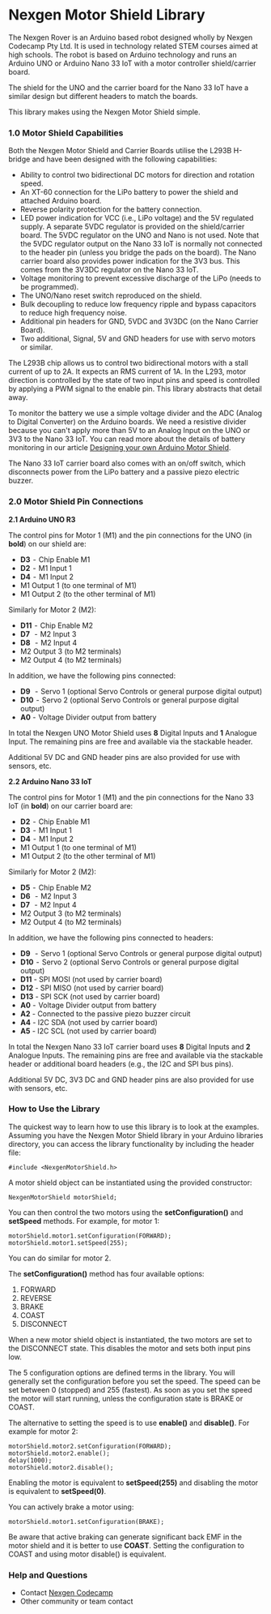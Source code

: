 # Nexgen Motor Shield Library #

The Nexgen Rover is an Arduino based robot designed wholly by Nexgen Codecamp Pty Ltd. It is used in technology related STEM courses aimed at high schools. The robot is based on Arduino technology and runs an Arduino UNO or Arduino Nano 33 IoT with a motor controller shield/carrier board.

The shield for the UNO and the carrier board for the Nano 33 IoT have a similar design but different headers to match the boards.

This library makes using the Nexgen Motor Shield simple.

### 1.0 Motor Shield Capabilities ###

Both the Nexgen Motor Shield and Carrier Boards utilise the L293B H-bridge and have been designed with the following capabilities:
* Ability to control two bidirectional DC motors for direction and rotation speed.
* An XT-60 connection for the LiPo battery to power the shield and attached Arduino board.
* Reverse polarity protection for the battery connection.
* LED power indication for VCC (i.e., LiPo voltage) and the 5V regulated supply. A separate 5VDC regulator is provided on the shield/carrier board. The 5VDC regulator on the UNO and Nano is not used. Note that the 5VDC regulator output on the Nano 33 IoT is normally not connected to the header pin (unless you bridge the pads on the board). The Nano carrier board also provides power indication for the 3V3 bus. This comes from the 3V3DC regulator on the Nano 33 IoT.
* Voltage monitoring to prevent excessive discharge of the LiPo (needs to be programmed).
* The UNO/Nano reset switch reproduced on the shield.
* Bulk decoupling to reduce low frequency ripple and bypass capacitors to reduce high frequency noise.
* Additional pin headers for GND, 5VDC and 3V3DC (on the Nano Carrier Board).
* Two additional, Signal, 5V and GND headers for use with servo motors or similar.

The L293B chip allows us to control two bidirectional motors with a stall current of up to 2A. It expects an RMS current of 1A. In the L293, motor direction is controlled by the state of two input pins and speed is controlled by applying a PWM signal to the enable pin. This library abstracts that detail away.

To monitor the battery we use a simple voltage divider and the ADC (Analog to Digital Converter) on the Arduino boards. We need a resistive divider because you can't apply more than 5V to an Analog Input on the UNO or 3V3 to the Nano 33 IoT. You can read more about the details of battery monitoring in our article [Designing your own Arduino Motor Shield](https://medium.com/r/?url=https%3A%2F%2Freefwing.medium.com%2Fdesigning-your-own-arduino-uno-motor-shield-ca507ab61f4b).

The Nano 33 IoT carrier board also comes with an on/off switch, which disconnects power from the LiPo battery and a passive piezo electric buzzer. 

### 2.0 Motor Shield Pin Connections ###

**2.1 Arduino UNO R3**

The control pins for Motor 1 (M1) and the pin connections for the UNO (in **bold**) on our shield are:

* **D3**  -  Chip Enable M1
* **D2**  -  M1 Input 1 
* **D4**  -  M1 Input 2 
* M1 Output 1 (to one terminal of M1)
* M1 Output 2 (to the other terminal of M1)

Similarly for Motor 2 (M2):

* **D11**  -  Chip Enable M2
* **D7**   -  M2 Input 3
* **D8**   -  M2 Input 4
* M2 Output 3 (to M2 terminals)
* M2 Output 4 (to M2 terminals)

In addition, we have the following pins connected:

* **D9**   -  Servo 1 (optional Servo Controls or general purpose digital output)
* **D10**  -  Servo 2 (optional Servo Controls or general purpose digital output)
* **A0** -  Voltage Divider output from battery

In total the Nexgen UNO Motor Shield uses **8** Digital Inputs and **1** Analogue Input. The remaining pins are free and available via the stackable header. 

Additional 5V DC and GND header pins are also provided for use with sensors, etc.

**2.2 Arduino Nano 33 IoT**

The control pins for Motor 1 (M1) and the pin connections for the Nano 33 IoT (in **bold**) on our carrier board are:

* **D2**  -  Chip Enable M1
* **D3**  -  M1 Input 1 
* **D4**  -  M1 Input 2 
* M1 Output 1 (to one terminal of M1)
* M1 Output 2 (to the other terminal of M1)

Similarly for Motor 2 (M2):

* **D5**  -  Chip Enable M2
* **D6**   -  M2 Input 3
* **D7**   -  M2 Input 4
* M2 Output 3 (to M2 terminals)
* M2 Output 4 (to M2 terminals)

In addition, we have the following pins connected to headers:

* **D9**   -  Servo 1 (optional Servo Controls or general purpose digital output)
* **D10**  -  Servo 2 (optional Servo Controls or general purpose digital output)
* **D11** - SPI MOSI (not used by carrier board)
* **D12** - SPI MISO (not used by carrier board)
* **D13** - SPI SCK (not used by carrier board)
* **A0** -  Voltage Divider output from battery
* **A2** - Connected to the passive piezo buzzer circuit
* **A4** - I2C SDA (not used by carrier board)
* **A5** - I2C SCL (not used by carrier board)

In total the Nexgen Nano 33 IoT carrier board uses **8** Digital Inputs and **2** Analogue Inputs. The remaining pins are free and available via the stackable header or additional board headers (e.g., the I2C and SPI bus pins). 

Additional 5V DC, 3V3 DC and GND header pins are also provided for use with sensors, etc.

### How to Use the Library ###

The quickest way to learn how to use this library is to look at the examples. Assuming you have the Nexgen Motor Shield library in your Arduino libraries directory, you can access the library functionality by including the header file:

```
#include <NexgenMotorShield.h>
```

A motor shield object can be instantiated using the provided constructor:

```
NexgenMotorShield motorShield;
```

You can then control the two motors using the **setConfiguration()** and **setSpeed** methods. For example, for motor 1:

```
motorShield.motor1.setConfiguration(FORWARD);
motorShield.motor1.setSpeed(255);
```

You can do similar for motor 2.

The **setConfiguration()** method has four available options:
1. FORWARD
2. REVERSE
3. BRAKE
4. COAST
5. DISCONNECT

When a new motor shield object is instantiated, the two motors are set to the DISCONNECT state. This disables the motor and sets both input pins low.

The 5 configuration options are defined terms in the library. You will generally set the configuration before you set the speed. The speed can be set between 0 (stopped) and 255 (fastest). As soon as you set the speed the motor will start running, unless the configuration state is BRAKE or COAST.

The alternative to setting the speed is to use **enable()** and **disable()**. For example for motor 2:

```
motorShield.motor2.setConfiguration(FORWARD);
motorShield.motor2.enable();
delay(1000);
motorShield.motor2.disable();
```

Enabling the motor is equivalent to **setSpeed(255)** and disabling the motor is equivalent to **setSpeed(0)**.

You can actively brake a motor using:

```
motorShield.motor1.setConfiguration(BRAKE);
```

Be aware that active braking can generate significant back EMF in the motor shield and it is better to use **COAST**. Setting the configuration to COAST and using motor disable() is equivalent.

### Help and Questions ###

* Contact [Nexgen Codecamp](https://nexgencodecamp.com.au/)
* Other community or team contact
